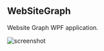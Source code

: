 ## WebSiteGraph

Website Graph WPF application.

![screenshot](http://if.pw.edu.pl/~ludwik/images/websitegraph.png)
